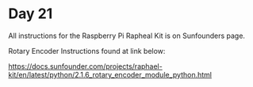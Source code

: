 # Day 21

All instructions for the Raspberry Pi Rapheal Kit is on Sunfounders page.

Rotary Encoder Instructions found at link below:

https://docs.sunfounder.com/projects/raphael-kit/en/latest/python/2.1.6_rotary_encoder_module_python.html
